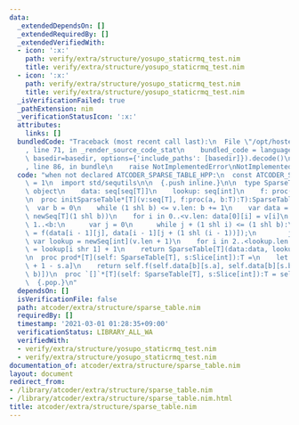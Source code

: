 ```yaml
---
data:
  _extendedDependsOn: []
  _extendedRequiredBy: []
  _extendedVerifiedWith:
  - icon: ':x:'
    path: verify/extra/structure/yosupo_staticrmq_test.nim
    title: verify/extra/structure/yosupo_staticrmq_test.nim
  - icon: ':x:'
    path: verify/extra/structure/yosupo_staticrmq_test.nim
    title: verify/extra/structure/yosupo_staticrmq_test.nim
  _isVerificationFailed: true
  _pathExtension: nim
  _verificationStatusIcon: ':x:'
  attributes:
    links: []
  bundledCode: "Traceback (most recent call last):\n  File \"/opt/hostedtoolcache/Python/3.10.1/x64/lib/python3.10/site-packages/onlinejudge_verify/documentation/build.py\"\
    , line 71, in _render_source_code_stat\n    bundled_code = language.bundle(stat.path,\
    \ basedir=basedir, options={'include_paths': [basedir]}).decode()\n  File \"/opt/hostedtoolcache/Python/3.10.1/x64/lib/python3.10/site-packages/onlinejudge_verify/languages/nim.py\"\
    , line 86, in bundle\n    raise NotImplementedError\nNotImplementedError\n"
  code: "when not declared ATCODER_SPARSE_TABLE_HPP:\n  const ATCODER_SPARSE_TABLE_HPP*\
    \ = 1\n  import std/sequtils\n\n  {.push inline.}\n\n  type SparseTable*[T] =\
    \ object\n    data: seq[seq[T]]\n    lookup: seq[int]\n    f: proc(a, b:T):T\n\
    \n  proc initSparseTable*[T](v:seq[T], f:proc(a, b:T):T):SparseTable[T] =\n  \
    \  var b = 0\n    while (1 shl b) <= v.len: b += 1\n    var data = newSeqWith(b,\
    \ newSeq[T](1 shl b))\n    for i in 0..<v.len: data[0][i] = v[i]\n    for i in\
    \ 1..<b:\n      var j = 0\n      while j + (1 shl i) <= (1 shl b):\n        data[i][j]\
    \ = f(data[i - 1][j], data[i - 1][j + (1 shl (i - 1))]);\n        j += 1\n   \
    \ var lookup = newSeq[int](v.len + 1)\n    for i in 2..<lookup.len: lookup[i]\
    \ = lookup[i shr 1] + 1\n    return SparseTable[T](data:data, lookup:lookup, f:f)\n\
    \n  proc prod*[T](self: SparseTable[T], s:Slice[int]):T =\n    let b = self.lookup[s.b\
    \ + 1 - s.a]\n    return self.f(self.data[b][s.a], self.data[b][s.b + 1 - (1 shl\
    \ b)])\n  proc `[]`*[T](self: SparseTable[T], s:Slice[int]):T = self.prod(s)\n\
    \  {.pop.}\n"
  dependsOn: []
  isVerificationFile: false
  path: atcoder/extra/structure/sparse_table.nim
  requiredBy: []
  timestamp: '2021-03-01 01:28:35+09:00'
  verificationStatus: LIBRARY_ALL_WA
  verifiedWith:
  - verify/extra/structure/yosupo_staticrmq_test.nim
  - verify/extra/structure/yosupo_staticrmq_test.nim
documentation_of: atcoder/extra/structure/sparse_table.nim
layout: document
redirect_from:
- /library/atcoder/extra/structure/sparse_table.nim
- /library/atcoder/extra/structure/sparse_table.nim.html
title: atcoder/extra/structure/sparse_table.nim
---
```


